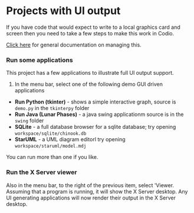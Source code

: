 # Projects with UI output
If you have code that would expect to write to a local graphics card and screen then you need to take a few steps to make this work in Codio.

[Click here](https://codio.com/docs/ide/boxes/installsw/gui/) for general documentation on managing this.

### Run some applications
This project has a few applications to illustrate full UI output support.

1. In the menu bar, select one of the following demo GUI driven applications

- **Run Python (tkinter)** - shows a simple interactive graph, source is `demo.py` in the `tkinterpy` folder
- **Run Java (Lunar Phases)** - a java swing applicationm source is in the `swing` folder
- **SQLite** - a full database browser for a sqlite database; try opening `workspace/sqlite/chinook.db`
- **StarUML** - a UML diagram editorl try opening `workspace/staruml/model.mdj`

You can run more than one if you like.

### Run the X Server viewer
Also in the menu bar, to the right of the previous item, select 'Viewer. Assuming that a program is running, it will show the X Server desktop. Any UI generating applications will now render their output in the X Server desktop.

